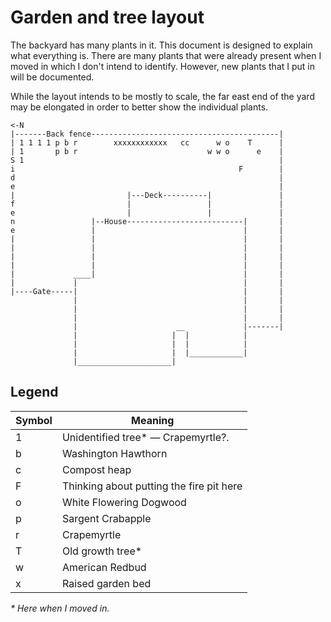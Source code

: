 # Garden and tree layout
The backyard has many plants in it. This document is designed to explain what everything is. There are many plants that were already present when I moved in which I don't intend to identify. However, new plants that I put in will be documented.

While the layout intends to be mostly to scale, the far east end of the yard may be elongated in order to better show the individual plants.

```
<-N
|-------Back fence------------------------------------------|
| 1 1 1 1 p b r        xxxxxxxxxxxx   cc      w o    T      |
| 1       p b r                             w w o      e    |
S 1                                                         |
i                                                  F        |
d                                                           |
e                                                           |
|                         |---Deck----------|               |
f                         |                 |               |
e                         |                 |               |
n                 |--House--------------------------|       |
e                 |                                 |       |
|                 |                                 |       |
|                 |                                 |       |
|                 |                                 |       |
|                 |                                 |       |
|             ____|                                 |       |
|             |                                     |       |
|----Gate-----|                                     |       |
              |                                     |       |
              |                                     |       |
              |                                     |       |
              |                      __             |-------|
              |                     |  |            |
              |                     |  |            |
              |                     |  |____________|
              |_____________________|
```

## Legend
| Symbol | Meaning |
| ------ | ------- |
| 1      | Unidentified tree* &mdash; Crapemyrtle?. |
| b      | Washington Hawthorn                                             |
| c      | Compost heap                                                    |
| F      | Thinking about putting the fire pit here                        |
| o      | White Flowering Dogwood                                         |
| p      | Sargent Crabapple                                               |
| r      | Crapemyrtle                                                     |
| T      | Old growth tree*                                                |
| w      | American Redbud                                                 |
| x      | Raised garden bed                                               |
*&ast; Here when I moved in.*
